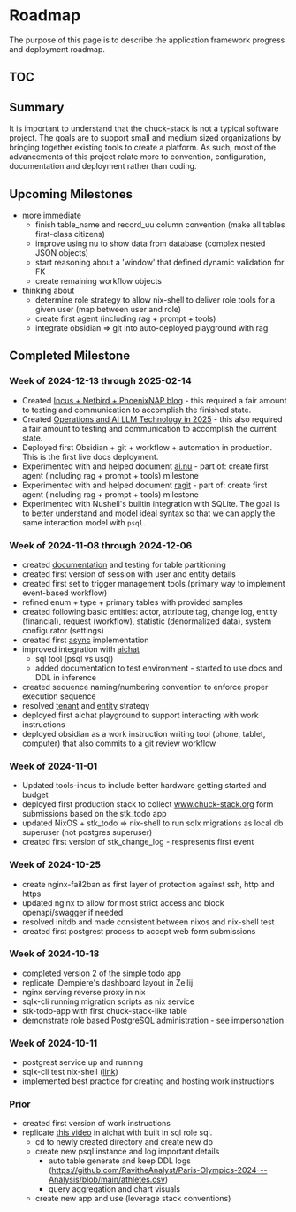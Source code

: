 # Roadmap

The purpose of this page is to describe the application framework progress and deployment roadmap.

## TOC

<!-- toc -->

## Summary

<!-- TODO: link to goals -->
It is important to understand that the chuck-stack is not a typical software project. The goals are to support small and medium sized organizations by bringing together existing tools to create a platform. As such, most of the advancements of this project relate more to convention, configuration, documentation and deployment rather than coding.

## Upcoming Milestones

- more immediate
  - finish table_name and record_uu column convention (make all tables first-class citizens)
  - improve using nu to show data from database (complex nested JSON objects)
  - start reasoning about a 'window' that defined dynamic validation for FK
  - create remaining workflow objects
- thinking about
  - determine role strategy to allow nix-shell to deliver role tools for a given user (map between user and role)
  - create first agent (including rag + prompt + tools)
  - integrate obsidian => git into auto-deployed playground with rag

## Completed Milestone

### Week of 2024-12-13 through 2025-02-14

- Created [Incus + Netbird + PhoenixNAP blog](https://www.chuck-stack.org/ls/blog-incus-netbird-phoenixnap.html) - this required a fair amount to testing and communication to accomplish the finished state.
- Created [Operations and AI LLM Technology in 2025](https://www.chuck-stack.org/ls/blog-llm-ai-operations-automation.html) - this also required a fair amount to testing and communication to accomplish the current state.
- Deployed first Obsidian + git + workflow + automation in production. This is the first live docs deployment.
- Experimented with and helped document [ai.nu](https://github.com/fj0r/ai.nu) - part of: create first agent (including rag + prompt + tools) milestone
- Experimented with and helped document [ragit](https://github.com/baehyunsol/ragit) - part of: create first agent (including rag + prompt + tools) milestone
- Experimented with Nushell's builtin integration with SQLite. The goal is to better understand and model ideal syntax so that we can apply the same interaction model with `psql`.

### Week of 2024-11-08 through 2024-12-06

- created [documentation](./postgres-convention/sample-table-convention.md) and testing for table partitioning
- created first version of session with user and entity details
- created first set to trigger management tools (primary way to implement event-based workflow)
- refined enum + type + primary tables with provided samples
- created following basic entities: actor, attribute tag, change log, entity (financial), request (workflow), statistic (denormalized data), system configurator (settings)
- created first [async](./postgres-convention/async.md) implementation
- improved integration with [aichat](https://github.com/sigoden/aichat) 
  - sql tool (psql vs usql)
  - added documentation to test environment - started to use docs and DDL in inference
- created sequence naming/numbering convention to enforce proper execution sequence
- resolved [tenant](./terminology.md#tenant) and [entity](./terminology.md#entity) strategy
- deployed first aichat playground to support interacting with work instructions
- deployed obsidian as a work instruction writing tool (phone, tablet, computer) that also commits to a git review workflow


### Week of 2024-11-01

- Updated tools-incus to include better hardware getting started and budget
- deployed first production stack to collect www.chuck-stack.org form submissions based on the stk_todo app
- updated NixOS + stk_todo => nix-shell to run sqlx migrations as local db superuser (not postgres superuser)
- created first version of stk_change_log - respresents first event


### Week of 2024-10-25

- create nginx-fail2ban as first layer of protection against ssh, http and https
- updated nginx to allow for most strict access and block openapi/swagger if needed
- resolved initdb and made consistent between nixos and nix-shell test
- created first postgrest process to accept web form submissions

### Week of 2024-10-18

- completed version 2 of the simple todo app
- replicate iDempiere's dashboard layout in Zellij
- nginx serving reverse proxy in nix
- sqlx-cli running migration scripts as nix service
- stk-todo-app with first chuck-stack-like table
- demonstrate role based PostgreSQL administration - see impersonation

### Week of 2024-10-11

- postgrest service up and running
- sqlx-cli test nix-shell ([link](https://github.com/chuckstack/stk-app-sql/blob/main/test/shell.nix))
- implemented best practice for creating and hosting work instructions

### Prior

- created first version of work instructions
- replicate [this video](https://www.youtube.com/watch?v=ooWaPVvljlU) in aichat with built in sql role sql.
  - cd to newly created directory and create new db
  - create new psql instance and log important details
    - auto table generate and keep DDL logs (https://github.com/RavitheAnalyst/Paris-Olympics-2024---Analysis/blob/main/athletes.csv)
    - query aggregation and chart visuals
  - create new app and use (leverage stack conventions)
